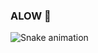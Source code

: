 ### ALOW 🤟

<div>
  
 
  
  ![Snake animation](https://github.com/RodrigoAzvdd/RodrigoAzvdd/github-user-contribution.svg)
 
</div>
